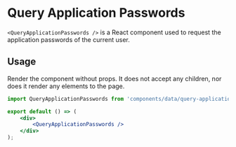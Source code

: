 Query Application Passwords
===========================

`<QueryApplicationPasswords />` is a React component used to request the application passwords of the current user.

## Usage

Render the component without props. It does not accept any children, nor does it render any elements to the page.

```jsx
import QueryApplicationPasswords from 'components/data/query-application-passwords';

export default () => (
	<div>
		<QueryApplicationPasswords />
	</div>
);
```